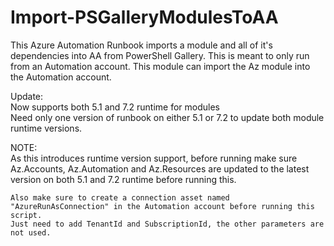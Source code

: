 # Import-PSGalleryModulesToAA

This Azure Automation Runbook imports a module and all of it's dependencies into AA from PowerShell Gallery.
This is meant to only run from an Automation account. This module can import the Az module into the Automation account.

Update:  
    Now supports both 5.1 and 7.2 runtime for modules  
    Need only one version of runbook on either 5.1 or 7.2 to update both module runtime versions.

NOTE:  
    As this introduces runtime version support, before running make sure Az.Accounts, Az.Automation and Az.Resources are updated to the latest version
    on both 5.1 and 7.2 runtime before running this.  

    Also make sure to create a connection asset named "AzureRunAsConnection" in the Automation account before running this script.  
    Just need to add TenantId and SubscriptionId, the other parameters are not used.  

